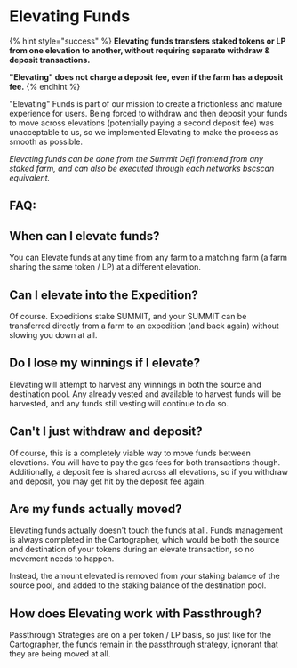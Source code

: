 # Elevating Funds

{% hint style="success" %}
**Elevating funds transfers staked tokens or LP from one elevation to another, without requiring separate withdraw & deposit transactions.**

**"Elevating" does not charge a deposit fee, even if the farm has a deposit fee.**
{% endhint %}

"Elevating" Funds is part of our mission to create a frictionless and mature experience for users. Being forced to withdraw and then deposit your funds to move across elevations \(potentially paying a second deposit fee\) was unacceptable to us, so we implemented Elevating to make the process as smooth as possible.

_Elevating funds can be done from the Summit Defi frontend from any staked farm, and can also be executed through each networks bscscan equivalent._

## FAQ:

## When can I elevate funds?

You can Elevate funds at any time from any farm to a matching farm \(a farm sharing the same token / LP\) at a different elevation.

## Can I elevate into the Expedition?

Of course. Expeditions stake SUMMIT, and your SUMMIT can be transferred directly from a farm to an expedition \(and back again\) without slowing you down at all.

## Do I lose my winnings if I elevate?

Elevating will attempt to harvest any winnings in both the source and destination pool. Any already vested and available to harvest funds will be harvested, and any funds still vesting will continue to do so.

## Can't I just withdraw and deposit?

Of course, this is a completely viable way to move funds between elevations. You will have to pay the gas fees for both transactions though. Additionally, a deposit fee is shared across all elevations, so if you withdraw and deposit, you may get hit by the deposit fee again.

## Are my funds actually moved?

Elevating funds actually doesn't touch the funds at all. Funds management is always completed in the Cartographer, which would be both the source and destination of your tokens during an elevate transaction, so no movement needs to happen.

Instead, the amount elevated is removed from your staking balance of the source pool, and added to the staking balance of the destination pool.

## How does Elevating work with Passthrough?

Passthrough Strategies are on a per token / LP basis, so just like for the Cartographer, the funds remain in the passthrough strategy, ignorant that they are being moved at all.

